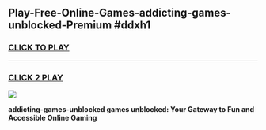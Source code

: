 
## Play-Free-Online-Games-addicting-games-unblocked-Premium #ddxh1
<h3>
<a href="https://premium.freeplayer.one?title=addicting-games-unblocked&ref=8M">CLICK TO PLAY</a></h3>
<hr>

<h3>
<a href="https://premium.freeplayer.one?title=addicting-games-unblocked&ref=8M">CLICK 2 PLAY</a>
  
</h3>

<a href="https://premium.freeplayer.one?title=addicting-games-unblocked&ref=8M"><img src="https://clearcache.store/games.png"></a>


**addicting-games-unblocked games unblocked: Your Gateway to Fun and Accessible Online Gaming**
